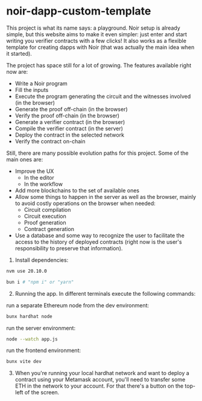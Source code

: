 # noir-dapp-custom-template
This project is what its name says: a playground. Noir setup is already simple, but this website aims to make it even simpler: just enter and start writing you verifier contracts with a few clicks! It also works as a flexible template for creating dapps with Noir (that was actually the main idea when it started).  

The project has space still for a lot of growing. The features available right now are:
* Write a Noir program
* Fill the inputs
* Execute the program generating the circuit and the witnesses involved (in the browser)
* Generate the proof off-chain (in the browser)
* Verify the proof off-chain (in the browser)
* Generate a verifier contract (in the browser)
* Compile the verifier contract (in the server)
* Deploy the contract in the selected network 
* Verify the contract on-chain

Still, there are many possible evolution paths for this project. Some of the main ones are:
* Improve the UX 
  * In the editor
  * In the workflow
* Add more blockchains to the set of available ones
* Allow some things to happen in the server as well as the browser, mainly to avoid costly operations on the browser when needed:
  * Circuit compilation
  * Circuit execution
  * Proof generation
  * Contract generation
* Use a database and some way to recognize the user to facilitate the access to the history of deployed contracts (right now is the user's responsibility to preserve that information). 

1. Install dependencies:
```bash
nvm use 20.10.0
```
```bash
bun i # "npm i" or "yarn"
```

2. Running the app. In different terminals execute the following commands:

run a separate Ethereum node from the dev environment:
```bash
bunx hardhat node
```

run the server environment:
```bash
node --watch app.js
```

run the frontend environment:
```bash
bunx vite dev
```

3. When you're running your local hardhat network and want to deploy a contract using your Metamask account, you'll need to transfer some ETH in the network to your account. For that there's a button on the top-left of the screen. 